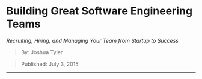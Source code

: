 # Building Great Software Engineering Teams
*Recruiting, Hiring, and Managing Your Team from Startup to Success*

> By: Joshua Tyler

> Published: July 3, 2015

---